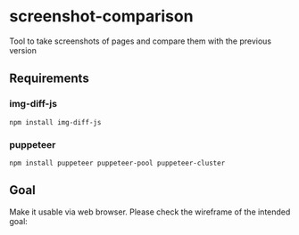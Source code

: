 # screenshot-comparison

Tool to take screenshots of pages and compare them with the previous version

## Requirements

### img-diff-js

`npm install img-diff-js`

### puppeteer

`npm install puppeteer puppeteer-pool puppeteer-cluster`

## Goal

Make it usable via web browser.
Please check the wireframe of the intended goal:
